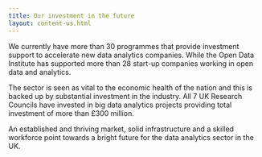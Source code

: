 ```yaml
---
title: Our investment in the future
layout: content-us.html
---
```


We currently have more than 30 programmes that provide investment support to accelerate new data analytics companies. While the Open Data Institute has supported more than 28 start-up companies working in open data and analytics.

The sector is seen as vital to the economic health of the nation and this is backed up by substantial investment in the industry. All 7 UK Research Councils have invested in big data analytics projects providing total investment of more than £300 million.  

An established and thriving market, solid infrastructure and a skilled workforce point towards a bright future for the data analytics sector in the UK.